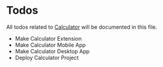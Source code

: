 # Todos
All todos related to [Calculator](./) will be documented in this file.

- Make Calculator Extension
- Make Calculator Mobile App
- Make Calculator Desktop App
- Deploy Calculator Project